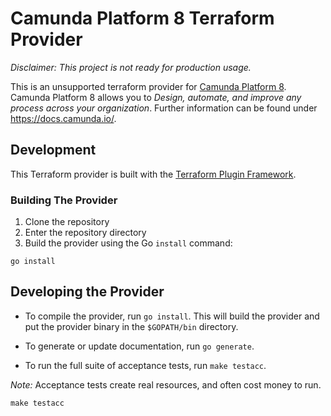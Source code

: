 # Camunda Platform 8 Terraform Provider 

_Disclaimer: This project is not ready for production usage._

This is an unsupported terraform provider for [Camunda Platform 8](https://camunda.com/platform/).
Camunda Platform 8 allows you to *Design, automate, and improve any process across your organization*. 
Further information can be found under https://docs.camunda.io/.

## Development

This Terraform provider is built with the [Terraform Plugin Framework](https://github.com/hashicorp/terraform-plugin-framework). 

### Building The Provider

1. Clone the repository
1. Enter the repository directory
1. Build the provider using the Go `install` command:

```shell
go install
```

## Developing the Provider

- To compile the provider, run `go install`. This will build the provider and put the provider binary in the `$GOPATH/bin` directory.

- To generate or update documentation, run `go generate`.

- To run the full suite of acceptance tests, run `make testacc`.

*Note:* Acceptance tests create real resources, and often cost money to run.

```shell
make testacc
```
